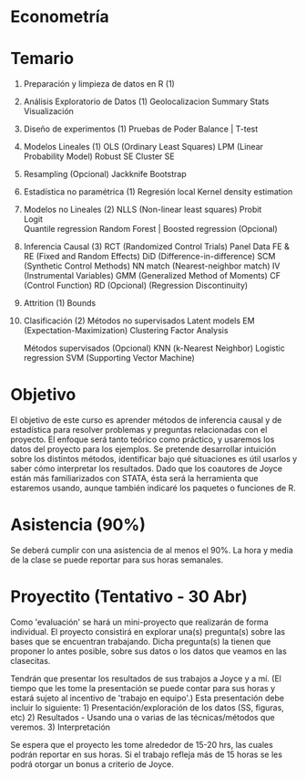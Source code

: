 # Econometría


# Temario

1. Preparación y limpieza de datos en R  (1)

2. Análisis Exploratorio de Datos (1)
	Geolocalizacion
	Summary Stats
	Visualización
	
3. Diseño de experimentos  (1)
	Pruebas de Poder 
	Balance | T-test 

4. Modelos Lineales (1)
	OLS  (Ordinary Least Squares)
	LPM	 (Linear Probability Model)
		Robust SE 
		Cluster SE 

5. Resampling (Opcional) 
	Jackknife
	Bootstrap 
	
6. Estadística no paramétrica (1)
	Regresión local
	Kernel density estimation

7. Modelos no Lineales (2)
	NLLS (Non-linear least squares)
	Probit  
	Logit  
	Quantile regression 
	Random Forest | Boosted regression  (Opcional)

8. Inferencia Causal (3)
	RCT (Randomized Control Trials)
	Panel Data 
		FE & RE (Fixed and Random Effects)
	DiD (Difference-in-difference)
		SCM (Synthetic Control Methods)
	NN match (Nearest-neighbor match)
	IV (Instrumental Variables)
		GMM (Generalized Method of Moments)
		CF (Control Function)
	RD (Opcional) (Regression Discontinuity)
	
9. Attrition (1)
	Bounds

10. Clasificación  (2)
	Métodos no supervisados
		Latent models 
		EM (Expectation-Maximization)
		Clustering
		Factor Analysis

	Métodos supervisados (Opcional)
		KNN (k-Nearest Neighbor)
		Logistic regression
		SVM (Supporting Vector Machine)


# Objetivo
El objetivo de este curso es aprender métodos de inferencia causal y de estadística para resolver problemas y preguntas relacionadas con el proyecto. El enfoque será tanto teórico como práctico, y usaremos los datos del proyecto para los ejemplos. Se pretende desarrollar intuición sobre los distintos métodos, identificar bajo qué situaciones es útil usarlos y saber cómo interpretar los resultados. Dado que los coautores de Joyce están más familiarizados con STATA, ésta será la herramienta que estaremos usando, aunque también indicaré los paquetes o funciones de R. 


# Asistencia (90%)
Se deberá cumplir con una asistencia de al menos el 90%. La hora y media de la clase se puede reportar para sus horas semanales. 


# Proyectito (Tentativo - 30 Abr)
Como 'evaluación' se hará un mini-proyecto que realizarán de forma individual. El proyecto consistirá en explorar una(s) pregunta(s) sobre las bases que se encuentran trabajando.  Dicha pregunta(s) la tienen que proponer lo antes posible, sobre sus datos o los datos que veamos en las clasecitas. 

Tendrán que presentar los resultados de sus trabajos a Joyce y a mí. (El tiempo que les tome la presentación se puede contar para sus horas y estará sujeto al incentivo de 'trabajo en equipo'.) Esta presentación debe incluir lo siguiente:
	1) Presentación/exploración de los datos (SS, figuras, etc)
	2) Resultados - Usando una o varias de las técnicas/métodos que veremos.
	3) Interpretación

Se espera que el proyecto les tome alrededor de 15-20 hrs, las cuales podrán reportar en sus horas. Si el trabajo refleja más de 15 horas se les podrá otorgar un bonus a criterio de Joyce.	



